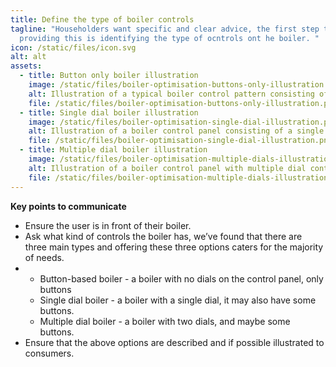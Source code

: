 ```yaml
---
title: Define the type of boiler controls
tagline: "Householders want specific and clear advice, the first step to
  providing this is identifying the type of ocntrols ont he boiler. "
icon: /static/files/icon.svg
alt: alt
assets:
  - title: Button only boiler illustration
    image: /static/files/boiler-optimisation-buttons-only-illustration.png
    alt: Illustration of a typical boiler control pattern consisting of only buttons
    file: /static/files/boiler-optimisation-buttons-only-illustration.png
  - title: Single dial boiler illustration
    image: /static/files/boiler-optimisation-single-dial-illustration.png
    alt: Illustration of a boiler control panel consisting of a single dial control
    file: /static/files/boiler-optimisation-single-dial-illustration.png
  - title: Multiple dial boiler illustration
    image: /static/files/boiler-optimisation-multiple-dials-illustration.png
    alt: Illustration of a boiler control panel with multiple dial controls
    file: /static/files/boiler-optimisation-multiple-dials-illustration.png
---
```

**Key points to communicate**

* Ensure the user is in front of their boiler. 
* Ask what kind of controls the boiler has, we’ve found that there are three main types and offering these three options caters for the majority of needs. 
* * Button-based boiler - a boiler with no dials on the control panel, only buttons
  * Single dial boiler - a boiler with a single dial, it may also have some buttons.
  * Multiple dial boiler - a boiler with two dials, and maybe some buttons. 
* Ensure that the above options are described and if possible illustrated to consumers.
